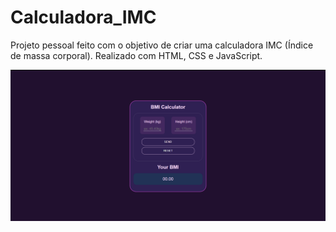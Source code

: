 # Calculadora_IMC

Projeto pessoal feito com o objetivo de criar uma calculadora IMC (Índice de massa corporal). Realizado com HTML, CSS e JavaScript.

<img src="./src/assets/bmi_calculator.png" alt="Foto de visualização geral do projeto" />
